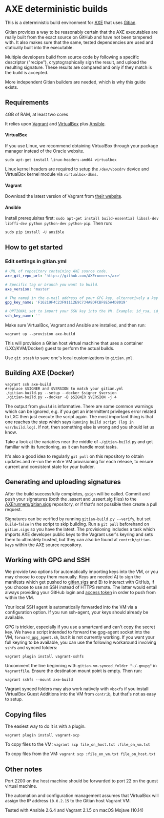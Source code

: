 AXE deterministic builds
==========================

This is a deterministic build environment for [AXE](https://github.com/AXErunners/axe-gitian) that uses [Gitian](https://gitian.org/).

Gitian provides a way to be reasonably certain that the AXE executables are really built from the exact source on GitHub and have not been tampered with. It also makes sure that the same, tested dependencies are used and statically built into the executable.

Multiple developers build from source code by following a specific descriptor ("recipe"), cryptographically sign the result, and upload the resulting signature. These results are compared and only if they match is the build is accepted.

More independent Gitian builders are needed, which is why this guide exists.

Requirements
------------

4GB of RAM, at least two cores

It relies upon [Vagrant](https://www.vagrantup.com/) and [VirtualBox](https://www.virtualbox.org/) plus [Ansible](https://www.ansible.com/).

#### VirtualBox

If you use Linux, we recommend obtaining VirtualBox through your package manager instead of the Oracle website.

    sudo apt-get install linux-headers-amd64 virtualbox

Linux kernel headers are required to setup the `/dev/vboxdrv` device and VirtualBox kernel module via `virtualbox-dkms`.

#### Vagrant

Download the latest version of Vagrant from [their website](https://www.vagrantup.com/downloads.html).

#### Ansible

Install prerequisites first: `sudo apt-get install build-essential libssl-dev libffi-dev python python-dev python-pip`. Then run:

    sudo pip install -U ansible

How to get started
------------------

### Edit settings in gitian.yml

```yaml
# URL of repository containing AXE source code.
axe_git_repo_url: 'https://github.com/AXErunners/axe'

# Specific tag or branch you want to build.
axe_version: 'master'

# The name@ in the e-mail address of your GPG key, alternatively a key ID.
gpg_key_name: 'F16219F4C23F91112E9C734A8DFCBF8E5A4D8019'

# OPTIONAL set to import your SSH key into the VM. Example: id_rsa, id_ed25519. Assumed to reside in ~/.ssh
ssh_key_name: ''
```

Make sure VirtualBox, Vagrant and Ansible are installed, and then run:

    vagrant up --provision axe-build

This will provision a Gitian host virtual machine that uses a container (LXC/KVM/Docker) guest to perform the actual builds.

Use `git stash` to save one's local customizations to `gitian.yml`.

Building AXE (Docker)
--------------

    vagrant ssh axe-build
    #replace $SIGNER and $VERSION to match your gitian.yml
    ./gitian-build.py --setup --docker $signer $version
    ./gitian-build.py --docker -B $SIGNER $VERSION -j 4

The output from `gbuild` is informative. There are some common warnings which can be ignored, e.g. if you get an intermittent privileges error related to LXC then just execute the script again. The most important thing is that one reaches the step which says `Running build script (log in var/build.log)`. If not, then something else is wrong and you should let us know.

Take a look at the variables near the middle of `~/gitian-build.py` and get familiar with its functioning, as it can handle most tasks.

It's also a good idea to regularly `git pull` on this repository to obtain updates and re-run the entire VM provisioning for each release, to ensure current and consistent state for your builder.

Generating and uploading signatures
-----------------------------------

After the build successfully completes, `gsign` will be called. Commit and push your signatures (both the .assert and .assert.sig files) to the [AXErunners/gitian.sigs](https://github.com/AXErunners/gitian.sigs) repository, or if that's not possible then create a pull request.

Signatures can be verified by running `gitian-build.py --verify`, but set `build=false` in the script to skip building. Run a `git pull` beforehand on `gitian.sigs` so you have the latest. The provisioning includes a task which imports AXE developer public keys to the Vagrant user's keyring and sets them to ultimately trusted, but they can also be found at `contrib/gitian-keys` within the AXE source repository.

Working with GPG and SSH
--------------------------

We provide two options for automatically importing keys into the VM, or you may choose to copy them manually. Keys are needed A) to sign the manifests which get pushed to [gitian.sigs](https://github.com/AXErunners/gitian.sigs) and B) to interact with GitHub, if you choose to use an SSH instead of HTTPS remote. The latter would entail always providing your GitHub login and [access token](https://github.com/settings/tokens) in order to push from within the VM.

Your local SSH agent is automatically forwarded into the VM via a configuration option. If you run ssh-agent, your keys should already be available.

GPG is trickier, especially if you use a smartcard and can't copy the secret key. We have a script intended to forward the gpg-agent socket into the VM, `forward_gpg_agent.sh`, but it is not currently working. If you want your full keyring to be available, you can use the following workaround involving `sshfs` and synced folders:

    vagrant plugin install vagrant-sshfs

Uncomment the line beginning with `gitian.vm.synced_folder "~/.gnupg"` in `Vagrantfile`. Ensure the destination mount point is empty. Then run:

    vagrant sshfs --mount axe-build

Vagrant synced folders may also work natively with `vboxfs` if you install VirtualBox Guest Additions into the VM from `contrib`, but that's not as easy to setup.


Copying files
-------------

The easiest way to do it is with a plugin.

    vagrant plugin install vagrant-scp

To copy files to the VM: `vagrant scp file_on_host.txt :file_on_vm.txt`

To copy files from the VM: `vagrant scp :file_on_vm.txt file_on_host.txt`

Other notes
-----------

Port 2200 on the host machine should be forwarded to port 22 on the guest virtual machine.

The automation and configuration management assumes that VirtualBox will assign the IP address `10.0.2.15` to the Gitian host Vagrant VM.

Tested with Ansible 2.6.4 and Vagrant 2.1.5 on macOS Mojave (10.14)
